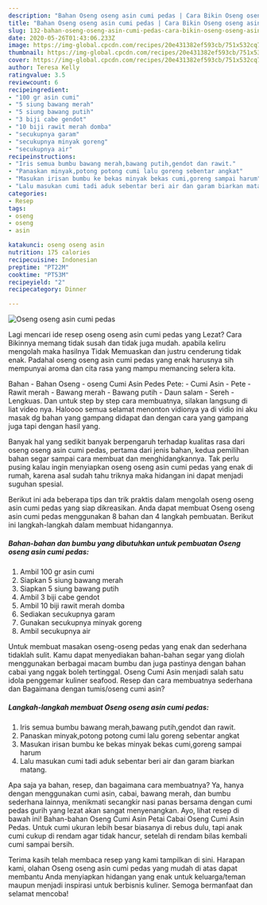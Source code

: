 ```yaml
---
description: "Bahan Oseng oseng asin cumi pedas | Cara Bikin Oseng oseng asin cumi pedas Yang Bisa Manjain Lidah"
title: "Bahan Oseng oseng asin cumi pedas | Cara Bikin Oseng oseng asin cumi pedas Yang Bisa Manjain Lidah"
slug: 132-bahan-oseng-oseng-asin-cumi-pedas-cara-bikin-oseng-oseng-asin-cumi-pedas-yang-bisa-manjain-lidah
date: 2020-05-26T01:43:06.233Z
image: https://img-global.cpcdn.com/recipes/20e431382ef593cb/751x532cq70/oseng-oseng-asin-cumi-pedas-foto-resep-utama.jpg
thumbnail: https://img-global.cpcdn.com/recipes/20e431382ef593cb/751x532cq70/oseng-oseng-asin-cumi-pedas-foto-resep-utama.jpg
cover: https://img-global.cpcdn.com/recipes/20e431382ef593cb/751x532cq70/oseng-oseng-asin-cumi-pedas-foto-resep-utama.jpg
author: Teresa Kelly
ratingvalue: 3.5
reviewcount: 6
recipeingredient:
- "100 gr asin cumi"
- "5 siung bawang merah"
- "5 siung bawang putih"
- "3 biji cabe gendot"
- "10 biji rawit merah domba"
- "secukupnya garam"
- "secukupnya minyak goreng"
- "secukupnya air"
recipeinstructions:
- "Iris semua bumbu bawang merah,bawang putih,gendot dan rawit."
- "Panaskan minyak,potong potong cumi lalu goreng sebentar angkat"
- "Masukan irisan bumbu ke bekas minyak bekas cumi,goreng sampai harum"
- "Lalu masukan cumi tadi aduk sebentar beri air dan garam biarkan matang."
categories:
- Resep
tags:
- oseng
- oseng
- asin

katakunci: oseng oseng asin 
nutrition: 175 calories
recipecuisine: Indonesian
preptime: "PT22M"
cooktime: "PT53M"
recipeyield: "2"
recipecategory: Dinner

---
```



![Oseng oseng asin cumi pedas](https://img-global.cpcdn.com/recipes/20e431382ef593cb/751x532cq70/oseng-oseng-asin-cumi-pedas-foto-resep-utama.jpg)

Lagi mencari ide resep oseng oseng asin cumi pedas yang Lezat? Cara Bikinnya memang tidak susah dan tidak juga mudah. apabila keliru mengolah maka hasilnya Tidak Memuaskan dan justru cenderung tidak enak. Padahal oseng oseng asin cumi pedas yang enak harusnya sih mempunyai aroma dan cita rasa yang mampu memancing selera kita.

Bahan - Bahan Oseng - oseng Cumi Asin Pedes Pete: - Cumi Asin - Pete - Rawit merah - Bawang merah - Bawang putih - Daun salam - Sereh - Lengkuas. Dan untuk step by step cara membuatnya, silakan langsung di liat video nya. Haloooo semua selamat menonton vidionya ya di vidio ini aku masak dg bahan yang gampang didapat dan dengan cara yang gampang juga tapi dengan hasil yang.

Banyak hal yang sedikit banyak berpengaruh terhadap kualitas rasa dari oseng oseng asin cumi pedas, pertama dari jenis bahan, kedua pemilihan bahan segar sampai cara membuat dan menghidangkannya. Tak perlu pusing kalau ingin menyiapkan oseng oseng asin cumi pedas yang enak di rumah, karena asal sudah tahu triknya maka hidangan ini dapat menjadi suguhan spesial.


Berikut ini ada beberapa tips dan trik praktis dalam mengolah oseng oseng asin cumi pedas yang siap dikreasikan. Anda dapat membuat Oseng oseng asin cumi pedas menggunakan 8 bahan dan 4 langkah pembuatan. Berikut ini langkah-langkah dalam membuat hidangannya.

<!--inarticleads1-->

##### Bahan-bahan dan bumbu yang dibutuhkan untuk pembuatan Oseng oseng asin cumi pedas:

1. Ambil 100 gr asin cumi
1. Siapkan 5 siung bawang merah
1. Siapkan 5 siung bawang putih
1. Ambil 3 biji cabe gendot
1. Ambil 10 biji rawit merah domba
1. Sediakan secukupnya garam
1. Gunakan secukupnya minyak goreng
1. Ambil secukupnya air


Untuk membuat masakan oseng-oseng pedas yang enak dan sederhana tidaklah sulit. Kamu dapat menyediakan bahan-bahan segar yang diolah menggunakan berbagai macam bumbu dan juga pastinya dengan bahan cabai yang nggak boleh tertinggal. Oseng Cumi Asin menjadi salah satu idola penggemar kuliner seafood. Resep dan cara membuatnya sederhana dan Bagaimana dengan tumis/oseng cumi asin? 

<!--inarticleads2-->

##### Langkah-langkah membuat Oseng oseng asin cumi pedas:

1. Iris semua bumbu bawang merah,bawang putih,gendot dan rawit.
1. Panaskan minyak,potong potong cumi lalu goreng sebentar angkat
1. Masukan irisan bumbu ke bekas minyak bekas cumi,goreng sampai harum
1. Lalu masukan cumi tadi aduk sebentar beri air dan garam biarkan matang.


Apa saja ya bahan, resep, dan bagaimana cara membuatnya? Ya, hanya dengan menggunakan cumi asin, cabai, bawang merah, dan bumbu sederhana lainnya, menikmati secangkir nasi panas bersama dengan cumi pedas gurih yang lezat akan sangat menyenangkan. Ayo, lihat resep di bawah ini! Bahan-bahan Oseng Cumi Asin Petai Cabai Oseng Cumi Asin Pedas. Untuk cumi ukuran lebih besar biasanya di rebus dulu, tapi anak cumi cukup di rendam agar tidak hancur, setelah di rendam bilas kembali cumi sampai bersih. 

Terima kasih telah membaca resep yang kami tampilkan di sini. Harapan kami, olahan Oseng oseng asin cumi pedas yang mudah di atas dapat membantu Anda menyiapkan hidangan yang enak untuk keluarga/teman maupun menjadi inspirasi untuk berbisnis kuliner. Semoga bermanfaat dan selamat mencoba!
